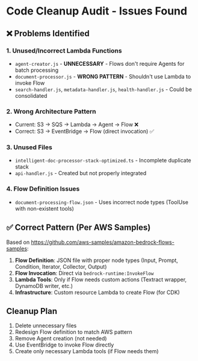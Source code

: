 # Code Cleanup Audit - Issues Found

## ❌ Problems Identified

### 1. Unused/Incorrect Lambda Functions
- `agent-creator.js` - **UNNECESSARY** - Flows don't require Agents for batch processing
- `document-processor.js` - **WRONG PATTERN** - Shouldn't use Lambda to invoke Flow
- `search-handler.js`, `metadata-handler.js`, `health-handler.js` - Could be consolidated

### 2. Wrong Architecture Pattern
- Current: S3 → SQS → Lambda → Agent → Flow ❌
- Correct: S3 → EventBridge → Flow (direct invocation) ✅

### 3. Unused Files
- `intelligent-doc-processor-stack-optimized.ts` - Incomplete duplicate stack
- `api-handler.js` - Created but not properly integrated

### 4. Flow Definition Issues
- `document-processing-flow.json` - Uses incorrect node types (ToolUse with non-existent tools)

## ✅ Correct Pattern (Per AWS Samples)

Based on https://github.com/aws-samples/amazon-bedrock-flows-samples:

1. **Flow Definition**: JSON file with proper node types (Input, Prompt, Condition, Iterator, Collector, Output)
2. **Flow Invocation**: Direct via `bedrock-runtime:InvokeFlow` 
3. **Lambda Tools**: Only if Flow needs custom actions (Textract wrapper, DynamoDB writer, etc.)
4. **Infrastructure**: Custom resource Lambda to create Flow (for CDK)

## Cleanup Plan

1. Delete unnecessary files
2. Redesign Flow definition to match AWS pattern
3. Remove Agent creation (not needed)
4. Use EventBridge to invoke Flow directly
5. Create only necessary Lambda tools (if Flow needs them)

